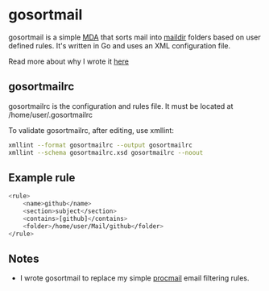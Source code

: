 # gosortmail

gosortmail is a simple [MDA](https://en.wikipedia.org/wiki/Mail_delivery_agent) that sorts mail into [maildir](https://en.wikipedia.org/wiki/Maildir) folders based on user defined rules. It's written in Go and uses an XML configuration file.

Read more about why I wrote it [here]()

## gosortmailrc

gosortmailrc is the configuration and rules file. It must be located at /home/user/.gosortmailrc

To validate gosortmailrc, after editing, use xmllint:

```bash
xmllint --format gosortmailrc --output gosortmailrc
xmllint --schema gosortmailrc.xsd gosortmailrc --noout
```

## Example rule

```bash
<rule>
	<name>github</name>
	<section>subject</section>
	<contains>[github]</contains>
	<folder>/home/user/Mail/github</folder>
</rule>
```

## Notes

  * I wrote gosortmail to replace my simple [procmail](https://en.wikipedia.org/wiki/Procmail) email filtering rules.
